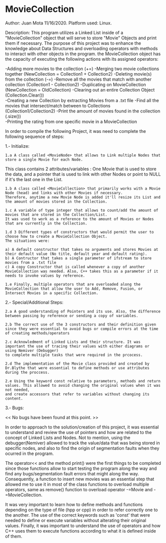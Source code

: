 # MovieCollection
Author: Juan Mota
11/16/2020.
Platform used: Linux.

Description: This program utilizes a Linked List inside of a "MovieCollection" object that will serve to store "Movie" Objects and print them if necessary. The purpose of this project was to enhance the knowledge about Data Structures and overloading operators with methods to interact with other objects in the program. the MovieCollection object has the capacity of executing the following actions with its assigned operators:

 -Adding more movies to the collection (+=)
 -Merging two movie collections together (NewCollection = Collection1 + Collection2) 
 -Deleting movie(s) from the collection (-=) 
 -Remove all the movies that match with another collection (Collection1 - Collection2) 
 -Duplicating on MovieCollection (NewCollection = OldCollection) 
 -Clearing out an entire Collection Object (Collection.Clear())  
 -Creating a new Collection by extracting Movies from a .txt file 
 -Find all the movies that intersect/match between to Collections (Collection1/Collection2)
 -Print the amount of movies found in the collection (.size())  
 -Printing the rating from one specific movie in a MovieCollection 

In order to compile the following Project, it was need to complete the following sequence of steps:

1.- Initialize:

	1.a A class called <MovieNode> that allows to Link multiple Nodes that store a single Movie for each Node.
  This class contains 2 attributes/variables : One Movie that is used to store the data, and a pointer that is used
  to link with other Nodes or point to NULL if it's the last one in the List.

	1.b A class called <MovieCollection> that primarily works with a Movie Node (head) and links with other Movies if necessary.
	Therefore, anytime a new Movie Node is added it'll resize its List and the amount of movies stored in the Collection.

	1.c A variable of type integer that allows to count/add the amount of movies that are stored in the Collection/List.
	It was used to work as a reference to the amount of Movies or Nodes that are currently in the Collection.

	1.d 3 Different types of constructors that would permit the user to choose how to create a MovieCollection Object.
	The situations were: 

	a) A default constructor that takes no arguments and stores Movies at their default value (No title, default year and default rating).
	b) A Contructor that takes a single parameter of ifstream to store movies from a .txt file
	c) A copy Constructor that is called whenever a copy of another MovieCollection was needed. Also, C++ takes this as a parameter if it needs to invoke values by reference.

	1.e Finally, multiple operators that are overloaded along the MovieCollection that allow the user to Add, Remove, Fusion, or Intersect Movies in a specific Collection.

2.- Special/Additional Steps:

	2.a A good understanding of Pointers and its use. Also, the difference between passing by reference or sending a copy of variables.

	2.b The correct use of the 3 constructors and their definition given since they were essential to avoid bugs or compile errors at the time of creating methods/operators

	2.c Acknowledment of Linked Lists and their structure. It was important the use of tracing their values with either diagrams or using Nemiver (Debugger)
	to complete multiple tasks that were required in the prcocess. 

	2.d The implementation of the Movie class provided and created by Dr.Blythe that were essential to define methods or use attributes during the proccess. 

	2.e Using the keyword const relative to parameters, methods and return values. This allowed to avoid changing the original values when it was not needed, 
	and create accessors that refer to variables without changing its content.

3.- Bugs:

<< No bugs have been found at this point. >>

In order to approach to the solution/creation of this project, it was essential to understand and review the use of pointers and how are related to the concept of Linked Lists and Nodes. Not to mention, using the debugger(Nemiver) allowed to track the value/data that was being stored in specific nodes, and also to find the origin of segmentation faults when they ocurred in the program.  

The operator<< and the method print() were the first things to be completed since those functions allow to start testing the program along the way and find any bugs/segmentation fault errors that might along the way. Consequently, a function to insert new movies was an essential step that allowed me to use it in most of the class functions to overload multiple operators, same as remove() function to overload operator -=Movie and -=MovieCollection.

It was very important to learn how to define methods and functions depending on the type of file (hpp or cpp) in order to refer correctly one to the another. The use of the correct keywords such as 'const' that were needed to define or execute variables without alterating their original values. Finally, it was important to understand the use of operators and how C++ uses them to execute functions according to what it is defined inside of them.
